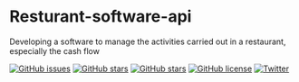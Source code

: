 # Resturant-software-api
Developing a software to manage the activities carried out in a restaurant, especially the cash flow 


[![GitHub issues](https://img.shields.io/github/issues/harmonizerblinks/Resturant-software-api.svg?logo=appveyor&longCache=true)](https://github.com/harmonizerblinks/Resturant-software-api/issues)
[![GitHub stars](https://img.shields.io/github/stars/harmonizerblinks/Resturant-software-api.svg?logo=appveyor&longCache=true)](https://github.com/harmonizerblinks/Resturant-software-api/stargazers)
[![GitHub stars](https://img.shields.io/github/stars/harmonizerblinks/Resturant-software-api.svg?logo=appveyor&longCache=true)](https://github.com/harmonizerblinks/Resturant-software-api/stargazers)
[![GitHub license](https://img.shields.io/github/license/harmonizerblinks/Resturant-software-api.svg)](https://github.com/harmonizerblinks/Resturant-software-api/blob/master/LICENSE)
[![Twitter](https://img.shields.io/twitter/url/https/github.com/harmonizerblinks/Resturant-software-api.svg?style=social)](https://twitter.com/intent/tweet?text=Wow:&url=https%3A%2F%2Fgithub.com%2Fharmonizerblinks%2FResturant-software-api)

